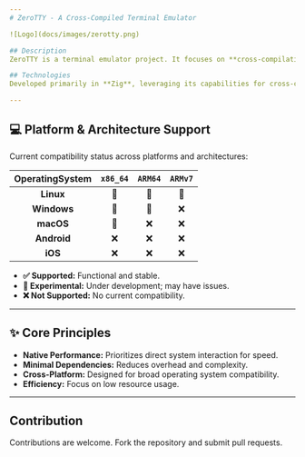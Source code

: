 ```yaml
---
# ZeroTTY - A Cross-Compiled Terminal Emulator

![Logo](docs/images/zerotty.png)

## Description
ZeroTTY is a terminal emulator project. It focuses on **cross-compilation**, **native execution**, and **low-level design** to achieve high **speed and performance** across various operating systems.

## Technologies
Developed primarily in **Zig**, leveraging its capabilities for cross-compilation and system-level programming.

---
```


## 💻 Platform & Architecture Support

Current compatibility status across platforms and architectures:

|OperatingSystem|`x86_64`|`ARM64`|`ARMv7`|
|:-------------:|:------:|:-----:|:-----:|
|**Linux**|🚧|🚧|🚧|
|**Windows**|🚧|🚧|❌|
|**macOS**|🚧|❌|❌|
|**Android**|❌|❌|❌|
|**iOS**|❌|❌|❌|

* **✅ Supported:** Functional and stable.
* **🚧 Experimental:** Under development; may have issues.
* **❌ Not Supported:** No current compatibility.

---

## ✨ Core Principles
* **Native Performance:** Prioritizes direct system interaction for speed.
* **Minimal Dependencies:** Reduces overhead and complexity.
* **Cross-Platform:** Designed for broad operating system compatibility.
* **Efficiency:** Focus on low resource usage.

---

## Contribution
Contributions are welcome. Fork the repository and submit pull requests.
